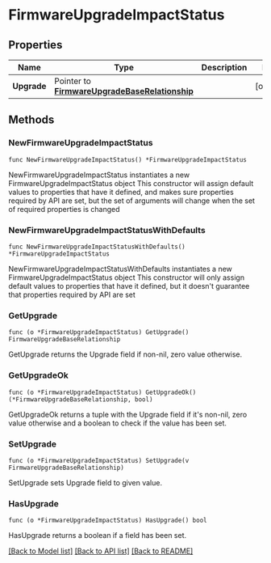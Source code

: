 # FirmwareUpgradeImpactStatus

## Properties

Name | Type | Description | Notes
------------ | ------------- | ------------- | -------------
**Upgrade** | Pointer to [**FirmwareUpgradeBaseRelationship**](firmware.UpgradeBase.Relationship.md) |  | [optional] 

## Methods

### NewFirmwareUpgradeImpactStatus

`func NewFirmwareUpgradeImpactStatus() *FirmwareUpgradeImpactStatus`

NewFirmwareUpgradeImpactStatus instantiates a new FirmwareUpgradeImpactStatus object
This constructor will assign default values to properties that have it defined,
and makes sure properties required by API are set, but the set of arguments
will change when the set of required properties is changed

### NewFirmwareUpgradeImpactStatusWithDefaults

`func NewFirmwareUpgradeImpactStatusWithDefaults() *FirmwareUpgradeImpactStatus`

NewFirmwareUpgradeImpactStatusWithDefaults instantiates a new FirmwareUpgradeImpactStatus object
This constructor will only assign default values to properties that have it defined,
but it doesn't guarantee that properties required by API are set

### GetUpgrade

`func (o *FirmwareUpgradeImpactStatus) GetUpgrade() FirmwareUpgradeBaseRelationship`

GetUpgrade returns the Upgrade field if non-nil, zero value otherwise.

### GetUpgradeOk

`func (o *FirmwareUpgradeImpactStatus) GetUpgradeOk() (*FirmwareUpgradeBaseRelationship, bool)`

GetUpgradeOk returns a tuple with the Upgrade field if it's non-nil, zero value otherwise
and a boolean to check if the value has been set.

### SetUpgrade

`func (o *FirmwareUpgradeImpactStatus) SetUpgrade(v FirmwareUpgradeBaseRelationship)`

SetUpgrade sets Upgrade field to given value.

### HasUpgrade

`func (o *FirmwareUpgradeImpactStatus) HasUpgrade() bool`

HasUpgrade returns a boolean if a field has been set.


[[Back to Model list]](../README.md#documentation-for-models) [[Back to API list]](../README.md#documentation-for-api-endpoints) [[Back to README]](../README.md)


